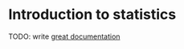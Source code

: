 # Introduction to statistics

TODO: write [great documentation](http://jacobian.org/writing/what-to-write/)
